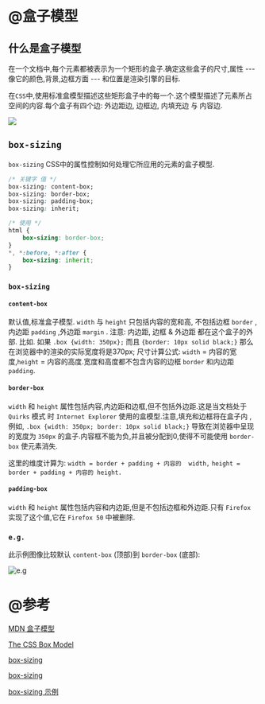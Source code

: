 # @盒子模型

## 什么是盒子模型

在一个文档中,每个元素都被表示为一个矩形的盒子.确定这些盒子的尺寸,属性 --- 像它的颜色,背景,边框方面 --- 和位置是渲染引擎的目标.

在`CSS`中,使用标准盒模型描述这些矩形盒子中的每一个.这个模型描述了元素所占空间的内容.每个盒子有四个边: 外边距边, 边框边, 内填充边 与 内容边.

![](https://css-tricks.com/wp-content/csstricks-uploads/firebox.png)

## `box-sizing`

`box-sizing` CSS中的属性控制如何处理它所应用的元素的盒子模型.

```CSS
/* 关键字 值 */
box-sizing: content-box;
box-sizing: border-box;
box-sizing: padding-box;
box-sizing: inherit;

/* 使用 */
html {
    box-sizing: border-box;
}
*, *:before, *:after {
    box-sizing: inherit;
}
```

### `box-sizing`

#### `content-box`

默认值,标准盒子模型. `width` 与 `height` 只包括内容的宽和高, 不包括边框 `border` ,内边距 `padding` ,外边距 `margin` .
注意: 内边距, 边框 & 外边距 都在这个盒子的外部. 比如. 如果 `.box {width: 350px};` 而且 `{border: 10px solid black;}` 那么在浏览器中的渲染的实际宽度将是370px;
尺寸计算公式: `width` = 内容的宽度,`height` = 内容的高度.宽度和高度都不包含内容的边框 `border` 和内边距 `padding`.

#### `border-box`

`width` 和 `height` 属性包括内容,内边距和边框,但不包括外边距.这是当文档处于 `Quirks` 模式 时 `Internet Explorer` 使用的盒模型.注意,填充和边框将在盒子内 , 例如, `.box {width: 350px; border: 10px solid black;}` 导致在浏览器中呈现的宽度为 `350px` 的盒子.内容框不能为负,并且被分配到0,使得不可能使用 `border-box` 使元素消失.

这里的维度计算为:
`width = border + padding + 内容的  width,`
`height = border + padding + 内容的 height.`

#### `padding-box`

`width` 和 `height` 属性包括内容和内边距,但是不包括边框和外边距.只有 `Firefox` 实现了这个值,它在 `Firefox 50` 中被删除.

### `e.g.`

此示例图像比较默认 `content-box` (顶部)到 `border-box` (底部):

![e.g](https://css-tricks.com/wp-content/uploads/2010/09/widthbox.png)

# @参考

[MDN 盒子模型](https://developer.mozilla.org/zh-CN/docs/Web/CSS/CSS_Box_Model/Introduction_to_the_CSS_box_model)

[The CSS Box Model](https://css-tricks.com/the-css-box-model/)

[box-sizing](https://css-tricks.com/box-sizing/)

[box-sizing](https://css-tricks.com/almanac/properties/b/box-sizing/)

[box-sizing 示例](https://codepen.io/Novvu/pen/ZaqRMX)
